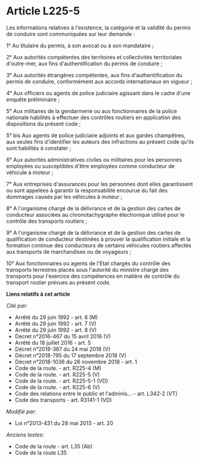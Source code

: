 # Article L225-5

Les informations relatives à l'existence, la catégorie et la validité du permis de conduire sont communiquées sur leur
demande :

1° Au titulaire du permis, à son avocat ou à son mandataire ;

2° Aux autorités compétentes des territoires et collectivités territoriales d'outre-mer, aux fins d'authentification du
permis de conduire ;

3° Aux autorités étrangères compétentes, aux fins d'authentification du permis de conduire, conformément aux accords
internationaux en vigueur ;

4° Aux officiers ou agents de police judiciaire agissant dans le cadre d'une enquête préliminaire ;

5° Aux militaires de la gendarmerie ou aux fonctionnaires de la police nationale habilités à effectuer des contrôles routiers
en application des dispositions du présent code ;

5° bis Aux agents de police judiciaire adjoints et aux gardes champêtres, aux seules fins d'identifier les auteurs des
infractions au présent code qu'ils sont habilités à constater ;

6° Aux autorités administratives civiles ou militaires pour les personnes employées ou susceptibles d'être employées comme
conducteur de véhicule à moteur ;

7° Aux entreprises d'assurances pour les personnes dont elles garantissent ou sont appelées à garantir la responsabilité
encourue du fait des dommages causés par les véhicules à moteur ;

8° A l'organisme chargé de la délivrance et de la gestion des cartes de conducteur associées au chronotachygraphe
électronique utilisé pour le contrôle des transports routiers ;

9° A l'organisme chargé de la délivrance et de la gestion des cartes de qualification de conducteur destinées à prouver la
qualification initiale et la formation continue des conducteurs de certains véhicules routiers affectés aux transports de
marchandises ou de voyageurs ;

10° Aux fonctionnaires ou agents de l'Etat chargés du contrôle des transports terrestres placés sous l'autorité du ministre
chargé des transports pour l'exercice des compétences en matière de contrôle du transport routier prévues au présent code.

**Liens relatifs à cet article**

_Cité par_:

  - Arrêté du 29 juin 1992 - art. 6 (M)
  - Arrêté du 29 juin 1992 - art. 7 (V)
  - Arrêté du 29 juin 1992 - art. 8 (V)
  - Décret n°2016-467 du 15 avril 2016 (V)
  - Arrêté du 18 juillet 2016 - art. 5
  - Décret n°2018-387 du 24 mai 2018 (V)
  - Décret n°2018-795 du 17 septembre 2018 (V)
  - Décret n°2018-1036 du 26 novembre 2018 - art. 1
  - Code de la route. - art. R225-4 (M)
  - Code de la route. - art. R225-5 (V)
  - Code de la route. - art. R225-5-1 (VD)
  - Code de la route. - art. R225-6 (V)
  - Code des relations entre le public et l'adminis... - art. L342-2 (VT)
  - Code des transports - art. R3141-1 (VD)

_Modifié par_:

  - Loi n°2013-431 du 28 mai 2013 - art. 20

_Anciens textes_:

  - Code de la route - art. L35 (Ab)
  - Code de la route L35
